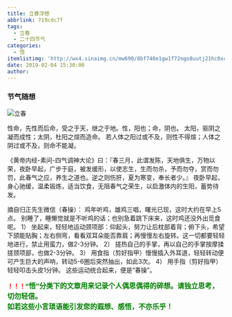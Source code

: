 ```yaml
---
title: 立春浮想
abbrlink: 719cdc7f
tags:
  - 立春
  - 二十四节气
categories:
  - 悟
itemlistimg: 'http://wx4.sinaimg.cn/mw690/8bf740e1gw1f72ngo8uutj21hc0xcwvd.jpg'
date: 2019-02-04 15:30:00
author:
---
```

### 节气随想

![立春](http://wx4.sinaimg.cn/mw690/8bf740e1gw1f72ngo8uutj21hc0xcwvd.jpg)

性命，先性而后命，受之于天，继之于地。性，阳也；命，阴也。
太阳，驱阴之凝而成性；太阴，杜阳之煊而造命。
若人体之阳过或不及，则性不得煊；人体之阴过或不及，则命不能凝。

《黄帝内经-素问-四气调神大论》曰：『春三月，此谓发陈，天地俱生，万物以荣，夜卧早起，广步于庭，被发缓形，以使志生，生而勿杀，予而勿夺，赏而勿罚，此春气之应，养生之道也。逆之则伤肝，夏为寒变，奉长者少。』
夜卧早起，身心驰缓，温柔锻炼，适当饮食，无阻春气之荣生，以启激体内的生阳，蓄势待发。

摘自归正先生微信（春操）：
鸡年听鸡，雄鸡三唱，曙光已现，这时大约在早上5点。
别睡了，睡懒觉就是不听鸡的话；也别急着跳下床来，这时鸡还没外出觅食呢。
1） 坐起来，轻轻地运动颈项部：仰起头，努力让后枕部着背；俯下头，希望下颌能贴胸；左右侧弯，看看双耳朵能否靠肩；再慢慢左右旋转。这一切都要轻轻地进行，禁止用蛮力，做2-3分钟。
2） 搓热自己的手掌，再以自己的手掌按摩揉搓颈项部，也做2-3分钟。
3） 用食指（剪好指甲）慢慢插入外耳道，轻轻转动便可产生巨大的声响，转动5-6圈后突然抽出，如此3次。
4） 用手指（剪好指甲）轻轻叩击头皮1分钟。
这些运动统合起来，便是“春操”。



**<font color=red>！！！</font><font color=green face=微软雅黑 size=3>“悟”分类下的文章用来记录个人偶思偶得的碎想。请独立思考，切勿轻信。  
如若这些小言琐语能引发您的遐想、感悟，不亦乐乎！</font>**